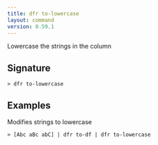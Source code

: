 ```yaml
---
title: dfr to-lowercase
layout: command
version: 0.59.1
---
```


Lowercase the strings in the column

## Signature

```> dfr to-lowercase ```

## Examples

Modifies strings to lowercase
```shell
> [Abc aBc abC] | dfr to-df | dfr to-lowercase
```
